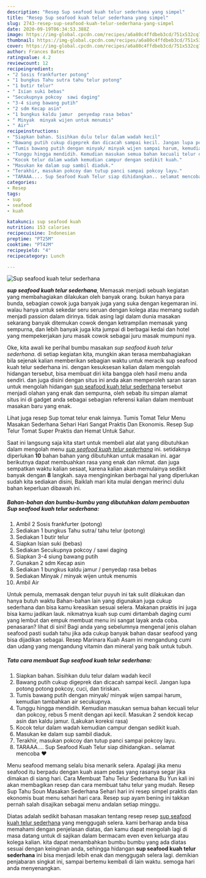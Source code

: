 ```yaml
---
description: "Resep Sup seafood kuah telur sederhana yang simpel"
title: "Resep Sup seafood kuah telur sederhana yang simpel"
slug: 2743-resep-sup-seafood-kuah-telur-sederhana-yang-simpel
date: 2020-09-19T06:34:53.388Z
image: https://img-global.cpcdn.com/recipes/a6a80c4ffdbeb3cd/751x532cq70/sup-seafood-kuah-telur-sederhana-foto-resep-utama.jpg
thumbnail: https://img-global.cpcdn.com/recipes/a6a80c4ffdbeb3cd/751x532cq70/sup-seafood-kuah-telur-sederhana-foto-resep-utama.jpg
cover: https://img-global.cpcdn.com/recipes/a6a80c4ffdbeb3cd/751x532cq70/sup-seafood-kuah-telur-sederhana-foto-resep-utama.jpg
author: Frances Bates
ratingvalue: 4.2
reviewcount: 12
recipeingredient:
- "2 Sosis frankfurter potong"
- "1 bungkus Tahu sutra tahu telur potong"
- "1 butir telur"
- " Isian suki bebas"
- "Secukupnya pokcoy  sawi daging"
- "3-4 siung bawang putih"
- "2 sdm Kecap asin"
- "1 bungkus kaldu jamur  penyedap rasa bebas"
- " Minyak  minyak wijen untuk menumis"
- " Air"
recipeinstructions:
- "Siapkan bahan. Sisihkan dulu telur dalam wadah kecil"
- "Bawang putih cukup digeprek dan dicacah sampai kecil. Jangan lupa potong potong pokcoy, cuci, dan tiriskan."
- "Tumis bawang putih dengan minyak/ minyak wijen sampai harum, kemudian tambahkan air secukupnya."
- "Tunggu hingga mendidih. Kemudian masukan semua bahan kecuali telur dan pokcoy, rebus 5 menit dengan api kecil. Masukan 2 sendok kecap asin dan kaldu jamur. (Lakukan koreksi rasa)"
- "Kocok telur dalam wadah kemudian campur dengan sedikit kuah."
- "Masukan ke dalam sup sambil diaduk."
- "Terakhir, masukan pokcoy dan tutup panci sampai pokcoy layu."
- "TARAAA.... Sup Seafood Kuah Telur siap dihidangkan.. selamat mencoba ♥️"
categories:
- Resep
tags:
- sup
- seafood
- kuah

katakunci: sup seafood kuah 
nutrition: 153 calories
recipecuisine: Indonesian
preptime: "PT25M"
cooktime: "PT42M"
recipeyield: "4"
recipecategory: Lunch

---
```



![Sup seafood kuah telur sederhana](https://img-global.cpcdn.com/recipes/a6a80c4ffdbeb3cd/751x532cq70/sup-seafood-kuah-telur-sederhana-foto-resep-utama.jpg)

<b><i>sup seafood kuah telur sederhana</i></b>, Memasak menjadi sebuah kegiatan yang membahagiakan dilakukan oleh banyak orang. bukan hanya para bunda, sebagian cowok juga banyak juga yang suka dengan kegemaran ini. walau hanya untuk sekedar seru seruan dengan kolega atau memang sudah menjadi passion dalam dirinya. tidak asing lagi dalam dunia masakan sekarang banyak ditemukan cowok dengan ketrampilan memasak yang sempurna, dan lebih banyak juga kita jumpai di berbagai kedai dan hotel yang mempekerjakan juru masak cowok sebagai juru masak mumpuni nya.

Oke, kita awali ke perihal bumbu masakan <i>sup seafood kuah telur sederhana</i>. di setiap kegiatan kita, mungkin akan terasa membahagiakan bila sejenak kalian memberikan sebagian waktu untuk meracik sup seafood kuah telur sederhana ini. dengan kesuksesan kalian dalam mengolah hidangan tersebut, bisa membuat diri kita bangga oleh hasil menu anda sendiri. dan juga disini dengan situs ini anda akan memperoleh saran saran untuk mengolah hidangan <u>sup seafood kuah telur sederhana</u> tersebut menjadi olahan yang enak dan sempurna, oleh sebab itu simpan alamat situs ini di gadget anda sebagai sebagian referensi kalian dalam membuat masakan baru yang enak.

Lihat juga resep Sup tomat telur enak lainnya. Tumis Tomat Telur Menu Masakan Sederhana Sehari Hari Sangat Praktis Dan Ekonomis. Resep Sup Telur Tomat Super Praktis dan Hemat Untuk Sahur.


Saat ini langsung saja kita start untuk membeli alat alat yang dibutuhkan dalam mengolah menu <u><i>sup seafood kuah telur sederhana</i></u> ini. setidaknya diperlukan <b>10</b> bahan bahan yang dibutuhkan untuk masakan ini. agar berikutnya dapat membuahkan rasa yang enak dan nikmat. dan juga sempatkan waktu kalian sesaat, karena kalian akan memulainya sedikit banyak dengan <b>8</b> langkah. saya menginginkan berbagai hal yang diperlukan sudah kita sediakan disini, Baiklah mari kita mulai dengan merinci dulu bahan keperluan dibawah ini.

<!--inarticleads1-->

##### Bahan-bahan dan bumbu-bumbu yang dibutuhkan dalam pembuatan Sup seafood kuah telur sederhana:

1. Ambil 2 Sosis frankfurter (potong)
1. Sediakan 1 bungkus Tahu sutra/ tahu telur (potong)
1. Sediakan 1 butir telur
1. Siapkan  Isian suki (bebas)
1. Sediakan Secukupnya pokcoy / sawi daging
1. Siapkan 3-4 siung bawang putih
1. Gunakan 2 sdm Kecap asin
1. Sediakan 1 bungkus kaldu jamur / penyedap rasa bebas
1. Sediakan  Minyak / minyak wijen untuk menumis
1. Ambil  Air


Untuk pemula, memasak dengan telur puyuh ini tak sulit dilakukan dan hanya butuh waktu Bahan-bahan lain yang digunakan juga cukup sederhana dan bisa kamu kreasikan sesuai selera. Makanan praktis ini juga bisa kamu jadikan lauk. nikmatnya kuah sup cumi dirtambah daging cumi yang lembut dan empuk membuat menu ini sangat layak anda coba. penasaran? lihat di sini! Bagi anda yang sebelumnya mengenal jenis olahan seafood pasti sudah tahu jika ada cukup banyak bahan dasar seafood yang bisa dijadikan sebagai. Resep Marinara Kuah Asam ini mengandung cumi dan udang yang mengandung vitamin dan mineral yang baik untuk tubuh. 

<!--inarticleads2-->

##### Tata cara membuat Sup seafood kuah telur sederhana:

1. Siapkan bahan. Sisihkan dulu telur dalam wadah kecil
1. Bawang putih cukup digeprek dan dicacah sampai kecil. Jangan lupa potong potong pokcoy, cuci, dan tiriskan.
1. Tumis bawang putih dengan minyak/ minyak wijen sampai harum, kemudian tambahkan air secukupnya.
1. Tunggu hingga mendidih. Kemudian masukan semua bahan kecuali telur dan pokcoy, rebus 5 menit dengan api kecil. Masukan 2 sendok kecap asin dan kaldu jamur. (Lakukan koreksi rasa)
1. Kocok telur dalam wadah kemudian campur dengan sedikit kuah.
1. Masukan ke dalam sup sambil diaduk.
1. Terakhir, masukan pokcoy dan tutup panci sampai pokcoy layu.
1. TARAAA.... Sup Seafood Kuah Telur siap dihidangkan.. selamat mencoba ♥️


Menu seafood memang selalu bisa menarik selera. Apalagi jika menu seafood itu berpadu dengan kuah asam pedas yang rasanya segar jika dimakan di siang hari. Cara Membuat Tahu Telur Sederhana Bu Yun kali ini akan membagikan resep dan cara membuat tahu telur yang mudah. Resep Sup Tahu Soun Masakan Sederhana Sehari hari ini resep simpel praktis dan ekonomis buat menu sehari hari cara. Resep sup ayam bening ini takkan pernah salah disajikan sebagai menu andalan setiap minggu. 

Diatas adalah sedikit bahasan masakan tentang resep resep <u>sup seafood kuah telur sederhana</u> yang menggugah selera. kami berharap anda bisa memahami dengan penjelasan diatas, dan kamu dapat mengolah lagi di masa datang untuk di sajikan dalam bermacam even even keluarga atau kolega kalian. kita dapat menambahkan bumbu bumbu yang ada diatas sesuai dengan keinginan anda, sehingga hidangan <b>sup seafood kuah telur sederhana</b> ini bisa menjadi lebih enak dan menggugah selera lagi. demikian penjabaran singkat ini, sampai bertemu kembali di lain waktu. semoga hari anda menyenangkan.
